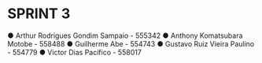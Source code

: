 # SPRINT 3

● Arthur Rodrigues Gondim Sampaio - 555342
● Anthony Komatsubara Motobe - 558488
● Guilherme Abe - 554743
● Gustavo Ruiz Vieira Paulino - 554779
● Victor Dias Pacifico - 558017

